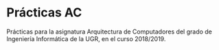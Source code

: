 # Prácticas AC
Prácticas para la asignatura Arquitectura de Computadores del grado de Ingeniería Informática de la UGR, en el curso 2018/2019.
